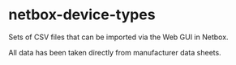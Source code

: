 # netbox-device-types

Sets of CSV files that can be imported via the Web GUI in Netbox.

All data has been taken directly from manufacturer data sheets.

